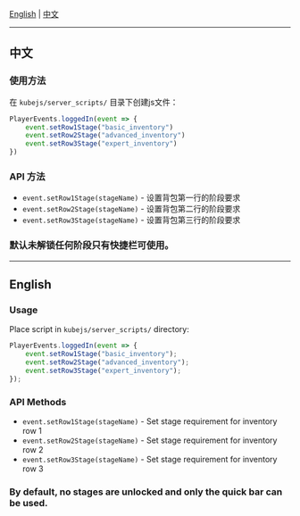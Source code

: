 [English](#english) | [中文](#中文)

---

## 中文

### 使用方法

在 `kubejs/server_scripts/` 目录下创建js文件：

```javascript
PlayerEvents.loggedIn(event => {
    event.setRow1Stage("basic_inventory")
    event.setRow2Stage("advanced_inventory")
    event.setRow3Stage("expert_inventory")
})
```

### API 方法

- `event.setRow1Stage(stageName)` - 设置背包第一行的阶段要求
- `event.setRow2Stage(stageName)` - 设置背包第二行的阶段要求
- `event.setRow3Stage(stageName)` - 设置背包第三行的阶段要求

### 默认未解锁任何阶段只有快捷栏可使用。

---

## English

### Usage

Place script in `kubejs/server_scripts/` directory:

```javascript
PlayerEvents.loggedIn(event => {
    event.setRow1Stage("basic_inventory");
    event.setRow2Stage("advanced_inventory");
    event.setRow3Stage("expert_inventory");
});
```

### API Methods

- `event.setRow1Stage(stageName)` - Set stage requirement for inventory row 1
- `event.setRow2Stage(stageName)` - Set stage requirement for inventory row 2  
- `event.setRow3Stage(stageName)` - Set stage requirement for inventory row 3

### By default, no stages are unlocked and only the quick bar can be used.
